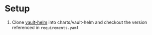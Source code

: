 # Setup

1. Clone [vault-helm](https://github.com/hashicorp/vault-helm) into charts/vault-helm and checkout the version referenced in `requirements.yaml`